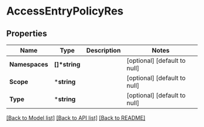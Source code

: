 # AccessEntryPolicyRes

## Properties
Name | Type | Description | Notes
------------ | ------------- | ------------- | -------------
**Namespaces** | **[]\*string** |  | [optional] [default to null]
**Scope** | ***string** |  | [optional] [default to null]
**Type** | ***string** |  | [optional] [default to null]

[[Back to Model list]](../README.md#documentation-for-models) [[Back to API list]](../README.md#documentation-for-api-endpoints) [[Back to README]](../README.md)


